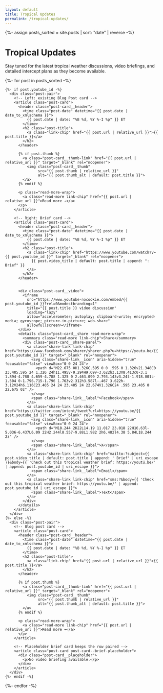 ```yaml
---
layout: default
title: Tropical Updates
permalink: /tropical-updates/
---
```


{%- assign posts_sorted = site.posts | sort: "date" | reverse -%}

<div class="section-intro">
  <h1>Tropical Updates</h1>
  <p>Stay tuned for the latest tropical weather discussions, video briefings, and detailed intercept plans as they become available.</p>
</div>

<script>
  document.addEventListener('DOMContentLoaded', function () {
    var shareDetails = document.querySelectorAll('.post-card__share');
    document.addEventListener('click', function (event) {
      shareDetails.forEach(function (details) {
        if (details.hasAttribute('open') && !details.contains(event.target)) {
          details.removeAttribute('open');
        }
      });
    });

    function rgbToHex(r, g, b) {
      return '#' + [r, g, b].map(function (value) {
        var hex = value.toString(16);
        return hex.length === 1 ? '0' + hex : hex;
      }).join('');
    }

    function hexToRgb(hex) {
      if (typeof hex !== 'string') {
        return null;
      }
      var normalized = hex.replace('#', '');
      if (normalized.length === 3) {
        normalized = normalized.split('').map(function (char) {
          return char + char;
        }).join('');
      }
      if (normalized.length !== 6) {
        return null;
      }
      var value = parseInt(normalized, 16);
      if (Number.isNaN(value)) {
        return null;
      }
      return {
        r: (value >> 16) & 255,
        g: (value >> 8) & 255,
        b: value & 255
      };
    }

    function mixHex(baseHex, mixHexValue, amount) {
      var base = hexToRgb(baseHex);
      var overlay = hexToRgb(mixHexValue);
      if (!base || !overlay) {
        return baseHex;
      }
      var ratio = Math.min(Math.max(amount, 0), 1);
      var r = Math.round(base.r + (overlay.r - base.r) * ratio);
      var g = Math.round(base.g + (overlay.g - base.g) * ratio);
      var b = Math.round(base.b + (overlay.b - base.b) * ratio);
      return rgbToHex(r, g, b);
    }

    function averageColorFromImage(image) {
      if (!image || !image.naturalWidth || !image.naturalHeight) {
        return null;
      }
      var canvas = document.createElement('canvas');
      var context = canvas.getContext && canvas.getContext('2d');
      if (!context) {
        return null;
      }
      var sampleSize = 24;
      canvas.width = sampleSize;
      canvas.height = Math.max(1, Math.round(sampleSize * (image.naturalHeight / image.naturalWidth)));
      context.drawImage(image, 0, 0, canvas.width, canvas.height);
      var imageData;
      try {
        imageData = context.getImageData(0, 0, canvas.width, canvas.height).data;
      } catch (error) {
        return null;
      }
      var rTotal = 0;
      var gTotal = 0;
      var bTotal = 0;
      var count = 0;
      for (var i = 0; i < imageData.length; i += 4) {
        var alpha = imageData[i + 3];
        if (alpha === 0) {
          continue;
        }
        rTotal += imageData[i];
        gTotal += imageData[i + 1];
        bTotal += imageData[i + 2];
        count += 1;
      }
      if (count === 0) {
        return null;
      }
      var rAvg = Math.round(rTotal / count);
      var gAvg = Math.round(gTotal / count);
      var bAvg = Math.round(bTotal / count);
      return rgbToHex(rAvg, gAvg, bAvg);
    }

    function applyShareAccent(detailsElement, baseColor) {
      if (!detailsElement || !baseColor) {
        return;
      }
      var hoverColor = mixHex(baseColor, '#ffffff', 0.18);
      detailsElement.style.setProperty('--share-accent', baseColor);
      detailsElement.style.setProperty('--share-accent-hover', hoverColor);
    }

    var postPairs = document.querySelectorAll('.post-pair');
    postPairs.forEach(function (pair) {
      var thumb = pair.querySelector('.post-card__thumb');
      var share = pair.querySelector('.post-card__share');
      if (!thumb || !share) {
        return;
      }

      var updateAccent = function () {
        var accentColor;
        try {
          accentColor = averageColorFromImage(thumb);
        } catch (error) {
          accentColor = null;
        }
        if (!accentColor) {
          return;
        }
        applyShareAccent(share, accentColor);
      };

      if (thumb.complete && thumb.naturalWidth > 0) {
        updateAccent();
      } else {
        thumb.addEventListener('load', function handleThumbLoad() {
          thumb.removeEventListener('load', handleThumbLoad);
          updateAccent();
        });
      }
    });
  });
</script>

<div class="posts-grid posts-grid--fit tropical-updates__grid">
  {%- for post in posts_sorted -%}

    {%- if post.youtube_id -%}
      <div class="post-pair">
        <!-- Left: existing Blog Post card -->
        <article class="post-card">
          <header class="post-card__header">
            <time class="post-date" datetime="{{ post.date | date_to_xmlschema }}">
              {{ post.date | date: "%B %d, %Y %-I %p" }} ET
            </time>
            <h2 class="post-title">
              <a class="link-chip" href="{{ post.url | relative_url }}">{{ post.title }}</a>
            </h2>
          </header>

          {% if post.thumb %}
            <a class="post-card__thumb-link" href="{{ post.url | relative_url }}" target="_blank" rel="noopener">
              <img class="post-card__thumb"
                   src="{{ post.thumb | relative_url }}"
                   alt="{{ post.thumb_alt | default: post.title }}">
            </a>
          {% endif %}

          <p class="read-more-wrap">
            <a class="read-more link-chip" href="{{ post.url | relative_url }}">Read more →</a>
          </p>
        </article>

        <!-- Right: Brief card -->
        <article class="post-card">
          <header class="post-card__header">
            <time class="post-date" datetime="{{ post.date | date_to_xmlschema }}">
              {{ post.date | date: "%B %d, %Y %-I %p" }} ET
            </time>
            <h2 class="post-title">
              <a class="link-chip" href="https://www.youtube.com/watch?v={{ post.youtube_id }}" target="_blank" rel="noopener">
                {{ post.video_title | default: post.title | append: ": Brief" }}
              </a>
            </h2>
          </header>


          <div class="post-card__video">
            <iframe
              src="https://www.youtube-nocookie.com/embed/{{ post.youtube_id }}?rel=0&modestbranding=1"
              title="{{ post.title }} video discussion"
              loading="lazy"
              allow="accelerometer; autoplay; clipboard-write; encrypted-media; gyroscope; picture-in-picture; web-share"
              allowfullscreen></iframe>
          </div>
          <details class="post-card__share read-more-wrap">
            <summary class="read-more link-chip">Share</summary>
            <div class="post-card__share-panel">
              <a class="share-link link-chip" href="https://www.facebook.com/sharer/sharer.php?u=https://youtu.be/{{ post.youtube_id }}" target="_blank" rel="noopener">
                <svg class="share-link__icon" aria-hidden="true" focusable="false" viewBox="0 0 24 24">
                  <path d="M22.675 0H1.326C.595 0 0 .595 0 1.326v21.348C0 23.405.595 24 1.326 24h11.495v-9.294H9.69v-3.622h3.13V8.413c0-3.1 1.894-4.788 4.659-4.788 1.325 0 2.463.099 2.793.143v3.24l-1.918.001c-1.504 0-1.796.715-1.796 1.763v2.312h3.587l-.467 3.622h-3.12V24h6.116C23.405 24 24 23.405 24 22.674V1.326C24 .595 23.405 0 22.675 0z" />
                </svg>
                <span class="share-link__label">Facebook</span>
              </a>
              <a class="share-link link-chip" href="https://twitter.com/intent/tweet?url=https://youtu.be/{{ post.youtube_id }}" target="_blank" rel="noopener">
                <svg class="share-link__icon" aria-hidden="true" focusable="false" viewBox="0 0 24 24">
                  <path d="M18.244 2H22L14.19 11.017 23.018 22H16.63l-5.036-6.437L6.09 22H2.244l8.557-9.88L1.982 2h6.482l4.38 5.84L18.244 2z" />
                </svg>
                <span class="share-link__label">X</span>
              </a>
              <a class="share-link link-chip" href="mailto:?subject={{ post.video_title | default: post.title | append: ' Brief' | uri_escape }}&body={{ 'Check out this tropical weather brief: https://youtu.be/' | append: post.youtube_id | uri_escape }}">
                <span class="share-link__label">Email</span>
              </a>
              <a class="share-link link-chip" href="sms:?&body={{ 'Check out this tropical weather brief: https://youtu.be/' | append: post.youtube_id | uri_escape }}">
                <span class="share-link__label">Text</span>
              </a>
            </div>
          </details>
        </article>
      </div>
    {%- else -%}
      <div class="post-pair">
        <!-- Blog post card -->
        <article class="post-card">
          <header class="post-card__header">
            <time class="post-date" datetime="{{ post.date | date_to_xmlschema }}">
              {{ post.date | date: "%B %d, %Y %-I %p" }} ET
            </time>
            <h2 class="post-title">
              <a class="link-chip" href="{{ post.url | relative_url }}">{{ post.title }}</a>
            </h2>
          </header>

          {% if post.thumb %}
            <a class="post-card__thumb-link" href="{{ post.url | relative_url }}" target="_blank" rel="noopener">
              <img class="post-card__thumb"
                   src="{{ post.thumb | relative_url }}"
                   alt="{{ post.thumb_alt | default: post.title }}">
            </a>
          {% endif %}

          <p class="read-more-wrap">
            <a class="read-more link-chip" href="{{ post.url | relative_url }}">Read more →</a>
          </p>
        </article>

        <!-- Placeholder brief card keeps the row paired -->
        <article class="post-card post-card--brief-placeholder">
          <div class="post-card__placeholder">
            <p>No video briefing available.</p>
          </div>
        </article>
      </div>
    {%- endif -%}

  {%- endfor -%}
</div>

